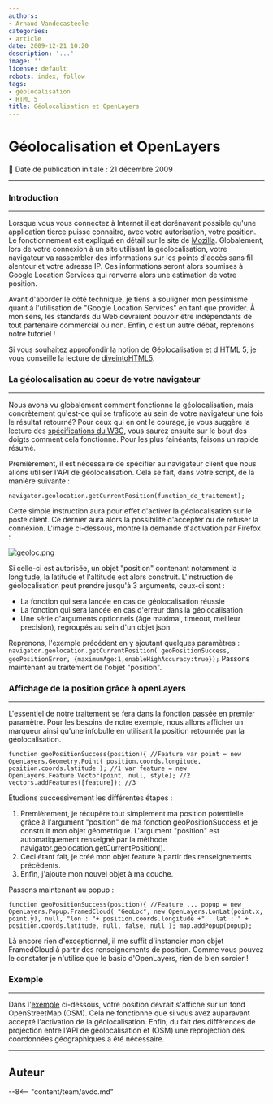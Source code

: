 ```yaml
---
authors:
- Arnaud Vandecasteele
categories:
- article
date: 2009-12-21 10:20
description: '...'
image: ''
license: default
robots: index, follow
tags:
- géolocalisation
- HTML 5
title: Géolocalisation et OpenLayers
---
```


# Géolocalisation et OpenLayers


:calendar: Date de publication initiale : 21 décembre 2009


----

### Introduction




---


Lorsque vous vous connectez à Internet il est dorénavant possible qu'une application tierce puisse connaitre, avec votre autorisation, votre position. Le fonctionnement est expliqué en détail sur le site de [Mozilla](http://fr.www.mozilla.com/fr/firefox/geolocation/). Globalement, lors de votre connexion à un site utilisant la géolocalisation, votre navigateur va rassembler des informations sur les points d'accès sans fil alentour et votre adresse IP. Ces informations seront alors soumises à Google Location Services qui renverra alors une estimation de votre position.


Avant d'aborder le côté technique, je tiens à souligner mon pessimisme quant à l'utilisation de "Google Location Services" en tant que provider. À mon sens, les standards du Web devraient pouvoir être indépendants de tout partenaire commercial ou non. Enfin, c'est un autre débat, reprenons notre tutoriel !


Si vous souhaitez approfondir la notion de Géolocalisation et d'HTML 5, je vous conseille la lecture de [diveintoHTML5](http://diveintohtml5.org/geolocation.html).


### La géolocalisation au coeur de votre navigateur




---


Nous avons vu globalement comment fonctionne la géolocalisation, mais concrètement qu'est-ce qui se traficote au sein de votre navigateur une fois le résultat retourné? Pour ceux qui en ont le courage, je vous suggère la lecture des [spécifications du W3C](http://dev.w3.org/geo/api/spec-source.html), vous saurez ensuite sur le bout des doigts comment cela fonctionne. Pour les plus fainéants, faisons un rapide résumé.


Premièrement, il est nécessaire de spécifier au navigateur client que nous allons utiliser l'API de géolocalisation. Cela se fait, dans votre script, de la manière suivante :


`navigator.geolocation.getCurrentPosition(function_de_traitement);`


Cette simple instruction aura pour effet d'activer la géolocalisation sur le poste client. Ce dernier aura alors la possibilité d'accepter ou de refuser la connexion. L'image ci-dessous, montre la demande d'activation par Firefox :


![geoloc.png](/sites/default/files/Tuto/img/OpenLayers/geoloc.png)


Si celle-ci est autorisée, un objet "position" contenant notamment la longitude, la latitude et l'altitude est alors construit. L'instruction de géolocalisation peut prendre jusqu'à 3 arguments, ceux-ci sont :


* La fonction qui sera lancée en cas de géolocalisation réussie
* La fonction qui sera lancée en cas d'erreur dans la géolocalisation
* Une série d'arguments optionnels (âge maximal, timeout, meilleur precision), regroupés au sein d'un objet json


Reprenons, l'exemple précédent en y ajoutant quelques paramètres :  `navigator.geolocation.getCurrentPosition( geoPositionSuccess, geoPositionError, {maximumAge:1,enableHighAccuracy:true});`  Passons maintenant au traitement de l'objet "position".


### Affichage de la position grâce à openLayers




---


L'essentiel de notre traitement se fera dans la fonction passée en premier paramètre. Pour les besoins de notre exemple, nous allons afficher un marqueur ainsi qu'une infobulle en utilisant la position retournée par la géolocalisation.


`function geoPositionSuccess(position){ //Feature var point = new OpenLayers.Geometry.Point( position.coords.longitude, position.coords.latitude ); //1 var feature = new OpenLayers.Feature.Vector(point, null, style); //2 vectors.addFeatures([feature]); //3`


Etudions successivement les différentes étapes :


1. Premièrement, je récupère tout simplement ma position potentielle grâce à l'argument "position" de ma fonction geoPositionSuccess et je construit mon objet géometrique. L'argument "position" est automatiquement renseigné par la méthode navigator.geolocation.getCurrentPosition().
2. Ceci étant fait, je créé mon objet feature à partir des renseignements précédents.
3. Enfin, j'ajoute mon nouvel objet à ma couche.


Passons maintenant au popup :


`function geoPositionSuccess(position){ //Feature ... popup = new OpenLayers.Popup.FramedCloud( "GeoLoc", new OpenLayers.LonLat(point.x, point.y), null, "lon : "+ position.coords.longitude +"  
lat : " + position.coords.latitude, null, false, null ); map.addPopup(popup);`


Là encore rien d'exceptionnel, il me suffit d'instancier mon objet FramedCloud à partir des renseignements de position. Comme vous pouvez le constater je n'utilise que le basic d'OpenLayers, rien de bien sorcier !


### Exemple




---


Dans l'[exemple](http://geotribu.net/applications/tutoriaux/openlayers/geolocalisation/index.html) ci-dessous, votre position devrait s'affiche sur un fond OpenStreetMap (OSM). Cela ne fonctionne que si vous avez auparavant accepté l'activation de la géolocalisation. Enfin, du fait des différences de projection entre l'API de géolocalisation et (OSM) une reprojection des coordonnées géographiques a été nécessaire.








----

## Auteur

--8<-- "content/team/avdc.md"
